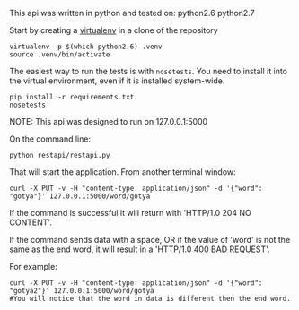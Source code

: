 
This api was written in python and tested on:
  python2.6
  python2.7


Start by creating a [virtualenv][1] in a clone of the repository


    virtualenv -p $(which python2.6) .venv
    source .venv/bin/activate

The easiest way to run the tests is with `nosetests`. You need to install it
into the virtual environment, even if it is installed system-wide.

    pip install -r requirements.txt
    nosetests

NOTE: This api was designed to run on 127.0.0.1:5000

On the command line:

    python restapi/restapi.py

That will start the application. From another terminal window:

    curl -X PUT -v -H "content-type: application/json" -d '{"word": "gotya"}' 127.0.0.1:5000/word/gotya

If the command is successful it will return with 'HTTP/1.0 204 NO CONTENT'.

If the command sends data with a space, OR if the value of 'word' is not the same as the end word,
it will result in a 'HTTP/1.0 400 BAD REQUEST'.

For example:

    curl -X PUT -v -H "content-type: application/json" -d '{"word": "gotya2"}' 127.0.0.1:5000/word/gotya
    #You will notice that the word in data is different then the end word.

[1]: http://www.virtualenv.org/en/latest/
